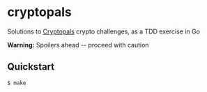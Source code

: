 # cryptopals

Solutions to [Cryptopals](http://cryptopals.com) crypto challenges, as a TDD
exercise in Go

**Warning:** Spoilers ahead -- proceed with caution

## Quickstart

    $ make
